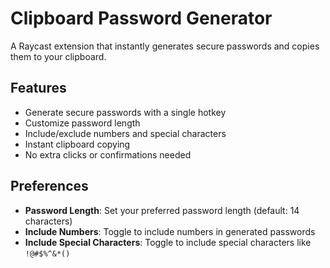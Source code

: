 # Clipboard Password Generator

A Raycast extension that instantly generates secure passwords and copies them to your clipboard.

## Features

- Generate secure passwords with a single hotkey
- Customize password length
- Include/exclude numbers and special characters
- Instant clipboard copying
- No extra clicks or confirmations needed

## Preferences

- **Password Length**: Set your preferred password length (default: 14 characters)
- **Include Numbers**: Toggle to include numbers in generated passwords
- **Include Special Characters**: Toggle to include special characters like `!@#$%^&*()`
